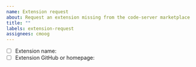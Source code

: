 ```yaml
---
name: Extension request
about: Request an extension missing from the code-server marketplace
title: ""
labels: extension-request
assignees: cmoog
---
```


<!--
Details on the code-server extension marketplace are at

https://github.com/cdr/code-server/blob/master/doc/FAQ.md#whats-the-deal-with-extensions

Please fill in the issue template!
-->

- [ ] Extension name:
- [ ] Extension GitHub or homepage:
